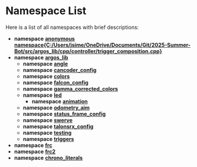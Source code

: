 
# Namespace List

Here is a list of all namespaces with brief descriptions:


* **namespace** [**anonymous namespace{C:/Users/jsime/OneDrive/Documents/Git/2025-Summer-Bot/src/argos\_lib/cpp/controller/trigger\_composition.cpp}**](namespace_0d021340233307002300012131121075213041020030267162.md) 
* **namespace** [**argos\_lib**](namespaceargos__lib.md)     
    * **namespace** [**angle**](namespaceargos__lib_1_1angle.md)     
    * **namespace** [**cancoder\_config**](namespaceargos__lib_1_1cancoder__config.md)     
    * **namespace** [**colors**](namespaceargos__lib_1_1colors.md)     
    * **namespace** [**falcon\_config**](namespaceargos__lib_1_1falcon__config.md)     
    * **namespace** [**gamma\_corrected\_colors**](namespaceargos__lib_1_1gamma__corrected__colors.md)     
    * **namespace** [**led**](namespaceargos__lib_1_1led.md)     
        * **namespace** [**animation**](namespaceargos__lib_1_1led_1_1animation.md)     
    * **namespace** [**odometry\_aim**](namespaceargos__lib_1_1odometry__aim.md)     
    * **namespace** [**status\_frame\_config**](namespaceargos__lib_1_1status__frame__config.md)     
    * **namespace** [**swerve**](namespaceargos__lib_1_1swerve.md)     
    * **namespace** [**talonsrx\_config**](namespaceargos__lib_1_1talonsrx__config.md)     
    * **namespace** [**testing**](namespaceargos__lib_1_1testing.md)     
    * **namespace** [**triggers**](namespaceargos__lib_1_1triggers.md)     
* **namespace** [**frc**](namespacefrc.md) 
* **namespace** [**frc2**](namespacefrc2.md) 
* **namespace** [**chrono\_literals**](namespacestd_1_1literals_1_1chrono__literals.md) 

